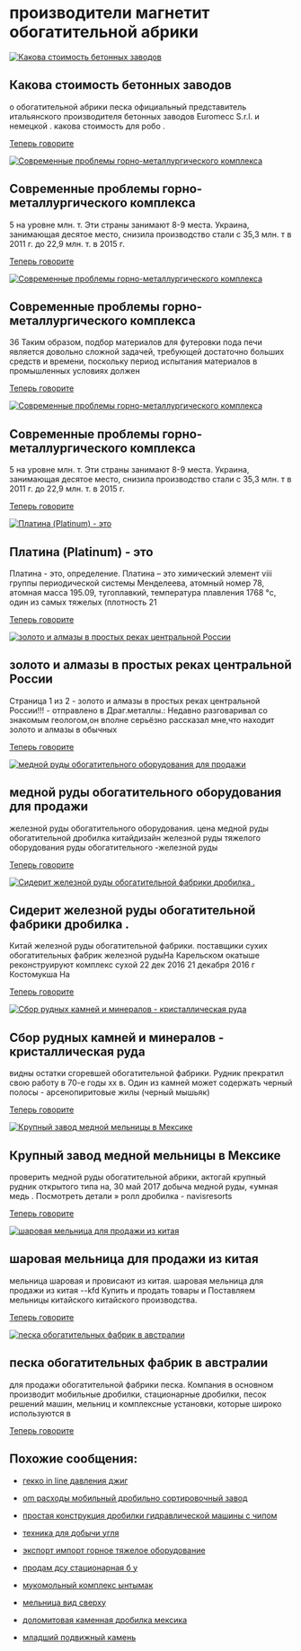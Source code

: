 # производители магнетит обогатительной абрики
<a href="https://mnn.zoosnet.net/LR/Chatpre.aspx?id=MNN94995150&p=https://consultis.com.pl/" target="_blank">![Какова стоимость бетонных заводов](https://github.com/millmachine/images/raw/main/321.jpg)</a>
## Какова стоимость бетонных заводов
о обогатительной абрики песка официальный представитель итальянского производителя бетонных заводов Euromecc S.r.l. и немецкой . какова стоимость для робо .
<a href="https://mnn.zoosnet.net/LR/Chatpre.aspx?id=MNN94995150&p=https://consultis.com.pl/" target="_blank">Теперь говорите</a>
<a href="https://mnn.zoosnet.net/LR/Chatpre.aspx?id=MNN94995150&p=https://consultis.com.pl/" target="_blank">![Современные проблемы горно-металлургического комплекса ](https://github.com/millmachine/images/raw/main/425.jpg)</a>
## Современные проблемы горно-металлургического комплекса 
5 на уровне млн. т. Эти страны занимают 8-9 места. Украина, занимающая десятое место, снизила производство стали с 35,3 млн. т в 2011 г. до 22,9 млн. т. в 2015 г.
<a href="https://mnn.zoosnet.net/LR/Chatpre.aspx?id=MNN94995150&p=https://consultis.com.pl/" target="_blank">Теперь говорите</a>
<a href="https://mnn.zoosnet.net/LR/Chatpre.aspx?id=MNN94995150&p=https://consultis.com.pl/" target="_blank">![Современные проблемы горно-металлургического комплекса ](https://github.com/millmachine/images/raw/main/305.jpg)</a>
## Современные проблемы горно-металлургического комплекса 
36 Таким образом, подбор материалов для футеровки пода печи является довольно сложной задачей, требующей достаточно больших средств и времени, поскольку период испытания материалов в промышленных условиях должен 
<a href="https://mnn.zoosnet.net/LR/Chatpre.aspx?id=MNN94995150&p=https://consultis.com.pl/" target="_blank">Теперь говорите</a>
<a href="https://mnn.zoosnet.net/LR/Chatpre.aspx?id=MNN94995150&p=https://consultis.com.pl/" target="_blank">![Современные проблемы горно-металлургического комплекса ](https://github.com/millmachine/images/raw/main/553.jpg)</a>
## Современные проблемы горно-металлургического комплекса 
5 на уровне млн. т. Эти страны занимают 8-9 места. Украина, занимающая десятое место, снизила производство стали с 35,3 млн. т в 2011 г. до 22,9 млн. т. в 2015 г.
<a href="https://mnn.zoosnet.net/LR/Chatpre.aspx?id=MNN94995150&p=https://consultis.com.pl/" target="_blank">Теперь говорите</a>
<a href="https://mnn.zoosnet.net/LR/Chatpre.aspx?id=MNN94995150&p=https://consultis.com.pl/" target="_blank">![Платина (Platinum) - это](https://github.com/millmachine/images/raw/main/455.jpg)</a>
## Платина (Platinum) - это
Платина - это, определение. Платина – это химический элемент viii группы периодической системы Менделеева, атомный номер 78, атомная масса 195.09, тугоплавкий, температура плавления 1768 °c, один из самых тяжелых (плотность 21 
<a href="https://mnn.zoosnet.net/LR/Chatpre.aspx?id=MNN94995150&p=https://consultis.com.pl/" target="_blank">Теперь говорите</a>
<a href="https://mnn.zoosnet.net/LR/Chatpre.aspx?id=MNN94995150&p=https://consultis.com.pl/" target="_blank">![золото и алмазы в простых реках центральной России ](https://github.com/millmachine/images/raw/main/669.jpg)</a>
## золото и алмазы в простых реках центральной России 
Страница 1 из 2 - золото и алмазы в простых реках центральной России!!! - отправлено в Драг.металлы.: Недавно разговаривал со знакомым геологом,он вполне серьёзно рассказал мне,что находит золото и алмазы в обычных 
<a href="https://mnn.zoosnet.net/LR/Chatpre.aspx?id=MNN94995150&p=https://consultis.com.pl/" target="_blank">Теперь говорите</a>
<a href="https://mnn.zoosnet.net/LR/Chatpre.aspx?id=MNN94995150&p=https://consultis.com.pl/" target="_blank">![медной руды обогатительного оборудования для продажи](https://github.com/millmachine/images/raw/main/110.jpg)</a>
## медной руды обогатительного оборудования для продажи
железной руды обогатительного оборудования. цена медной руды обогатительной дробилка китайдизайн железной руды тяжелого оборудования руды обогатительного -железной руды 
<a href="https://mnn.zoosnet.net/LR/Chatpre.aspx?id=MNN94995150&p=https://consultis.com.pl/" target="_blank">Теперь говорите</a>
<a href="https://mnn.zoosnet.net/LR/Chatpre.aspx?id=MNN94995150&p=https://consultis.com.pl/" target="_blank">![Сидерит железной руды обогатительной фабрики дробилка .](https://github.com/millmachine/images/raw/main/624.jpg)</a>
## Сидерит железной руды обогатительной фабрики дробилка .
Китай железной руды обогатительной фабрики. поставщики сухих обогатительных фабрик железной рудыНа Карельском окатыше реконструируют комплекс сухой 22 дек 2016 21 декабря 2016 г Костомукша На 
<a href="https://mnn.zoosnet.net/LR/Chatpre.aspx?id=MNN94995150&p=https://consultis.com.pl/" target="_blank">Теперь говорите</a>
<a href="https://mnn.zoosnet.net/LR/Chatpre.aspx?id=MNN94995150&p=https://consultis.com.pl/" target="_blank">![Сбор рудных камней и минералов - кристаллическая руда ](https://github.com/millmachine/images/raw/main/12.jpg)</a>
## Сбор рудных камней и минералов - кристаллическая руда 
видны остатки сгоревшей обогатительной фабрики. Рудник прекратил свою работу в 70-е годы xx в. Один из камней может содержать черный полосы - арсенопиритовые жилы (черный мышьяк)
<a href="https://mnn.zoosnet.net/LR/Chatpre.aspx?id=MNN94995150&p=https://consultis.com.pl/" target="_blank">Теперь говорите</a>
<a href="https://mnn.zoosnet.net/LR/Chatpre.aspx?id=MNN94995150&p=https://consultis.com.pl/" target="_blank">![Крупный завод медной мельницы в Мексике](https://github.com/millmachine/images/raw/main/118.jpg)</a>
## Крупный завод медной мельницы в Мексике
проверить медной руды обогатительной абрики, актога́й крупный рудник открытого типа на, 30 май 2017 добыча медной руды, «умная медь . Посмотреть детали » ролл дробилка - navisresorts
<a href="https://mnn.zoosnet.net/LR/Chatpre.aspx?id=MNN94995150&p=https://consultis.com.pl/" target="_blank">Теперь говорите</a>
<a href="https://mnn.zoosnet.net/LR/Chatpre.aspx?id=MNN94995150&p=https://consultis.com.pl/" target="_blank">![шаровая мельница для продажи из китая](https://github.com/millmachine/images/raw/main/297.jpg)</a>
## шаровая мельница для продажи из китая
мельница шаровая и провисают из китая. шаровая мельница для продажи из китая --kfd Купить и продать товары и Поставляем мельницы китайского китайского производства.
<a href="https://mnn.zoosnet.net/LR/Chatpre.aspx?id=MNN94995150&p=https://consultis.com.pl/" target="_blank">Теперь говорите</a>
<a href="https://mnn.zoosnet.net/LR/Chatpre.aspx?id=MNN94995150&p=https://consultis.com.pl/" target="_blank">![песка обогатительных фабрик в австралии](https://github.com/millmachine/images/raw/main/143.jpg)</a>
## песка обогатительных фабрик в австралии
для продажи обогатительной фабрики песка. Компания в основном производит мобильные дробилки, стационарные дробилки, песок решений машин, мельниц и комплексные установки, которые широко используются в 
<a href="https://mnn.zoosnet.net/LR/Chatpre.aspx?id=MNN94995150&p=https://consultis.com.pl/" target="_blank">Теперь говорите</a>
## Похожие сообщения:
* [гекко in line давления джиг](%D0%B3%D0%B5%D0%BA%D0%BA%D0%BE%20in%20line%20%D0%B4%D0%B0%D0%B2%D0%BB%D0%B5%D0%BD%D0%B8%D1%8F%20%D0%B4%D0%B6%D0%B8%D0%B3.md)
* [om расходы мобильный дробильно сортировочный завод](om%20%D1%80%D0%B0%D1%81%D1%85%D0%BE%D0%B4%D1%8B%20%D0%BC%D0%BE%D0%B1%D0%B8%D0%BB%D1%8C%D0%BD%D1%8B%D0%B9%20%D0%B4%D1%80%D0%BE%D0%B1%D0%B8%D0%BB%D1%8C%D0%BD%D0%BE%20%D1%81%D0%BE%D1%80%D1%82%D0%B8%D1%80%D0%BE%D0%B2%D0%BE%D1%87%D0%BD%D1%8B%D0%B9%20%D0%B7%D0%B0%D0%B2%D0%BE%D0%B4.md)
* [простая конструкция дробилки гидравлической машины с чипом](%D0%BF%D1%80%D0%BE%D1%81%D1%82%D0%B0%D1%8F%20%D0%BA%D0%BE%D0%BD%D1%81%D1%82%D1%80%D1%83%D0%BA%D1%86%D0%B8%D1%8F%20%D0%B4%D1%80%D0%BE%D0%B1%D0%B8%D0%BB%D0%BA%D0%B8%20%D0%B3%D0%B8%D0%B4%D1%80%D0%B0%D0%B2%D0%BB%D0%B8%D1%87%D0%B5%D1%81%D0%BA%D0%BE%D0%B9%20%D0%BC%D0%B0%D1%88%D0%B8%D0%BD%D1%8B%20%D1%81%20%D1%87%D0%B8%D0%BF%D0%BE%D0%BC.md)
* [техника для добычи угля](%D1%82%D0%B5%D1%85%D0%BD%D0%B8%D0%BA%D0%B0%20%D0%B4%D0%BB%D1%8F%20%D0%B4%D0%BE%D0%B1%D1%8B%D1%87%D0%B8%20%D1%83%D0%B3%D0%BB%D1%8F.md)
* [экспорт импорт горное тяжелое оборудование](%D1%8D%D0%BA%D1%81%D0%BF%D0%BE%D1%80%D1%82%20%D0%B8%D0%BC%D0%BF%D0%BE%D1%80%D1%82%20%D0%B3%D0%BE%D1%80%D0%BD%D0%BE%D0%B5%20%D1%82%D1%8F%D0%B6%D0%B5%D0%BB%D0%BE%D0%B5%20%D0%BE%D0%B1%D0%BE%D1%80%D1%83%D0%B4%D0%BE%D0%B2%D0%B0%D0%BD%D0%B8%D0%B5.md)
* [продам дсу стационарная б у](%D0%BF%D1%80%D0%BE%D0%B4%D0%B0%D0%BC%20%D0%B4%D1%81%D1%83%20%D1%81%D1%82%D0%B0%D1%86%D0%B8%D0%BE%D0%BD%D0%B0%D1%80%D0%BD%D0%B0%D1%8F%20%D0%B1%20%D1%83.md)
* [мукомольный комплекс ынтымак](%D0%BC%D1%83%D0%BA%D0%BE%D0%BC%D0%BE%D0%BB%D1%8C%D0%BD%D1%8B%D0%B9%20%D0%BA%D0%BE%D0%BC%D0%BF%D0%BB%D0%B5%D0%BA%D1%81%20%D1%8B%D0%BD%D1%82%D1%8B%D0%BC%D0%B0%D0%BA.md)
* [мельница вид сверху](%D0%BC%D0%B5%D0%BB%D1%8C%D0%BD%D0%B8%D1%86%D0%B0%20%D0%B2%D0%B8%D0%B4%20%D1%81%D0%B2%D0%B5%D1%80%D1%85%D1%83.md)
* [доломитовая каменная дробилка мексика](%D0%B4%D0%BE%D0%BB%D0%BE%D0%BC%D0%B8%D1%82%D0%BE%D0%B2%D0%B0%D1%8F%20%D0%BA%D0%B0%D0%BC%D0%B5%D0%BD%D0%BD%D0%B0%D1%8F%20%D0%B4%D1%80%D0%BE%D0%B1%D0%B8%D0%BB%D0%BA%D0%B0%20%D0%BC%D0%B5%D0%BA%D1%81%D0%B8%D0%BA%D0%B0.md)
* [младший подвижный камень](%D0%BC%D0%BB%D0%B0%D0%B4%D1%88%D0%B8%D0%B9%20%D0%BF%D0%BE%D0%B4%D0%B2%D0%B8%D0%B6%D0%BD%D1%8B%D0%B9%20%D0%BA%D0%B0%D0%BC%D0%B5%D0%BD%D1%8C.md)
